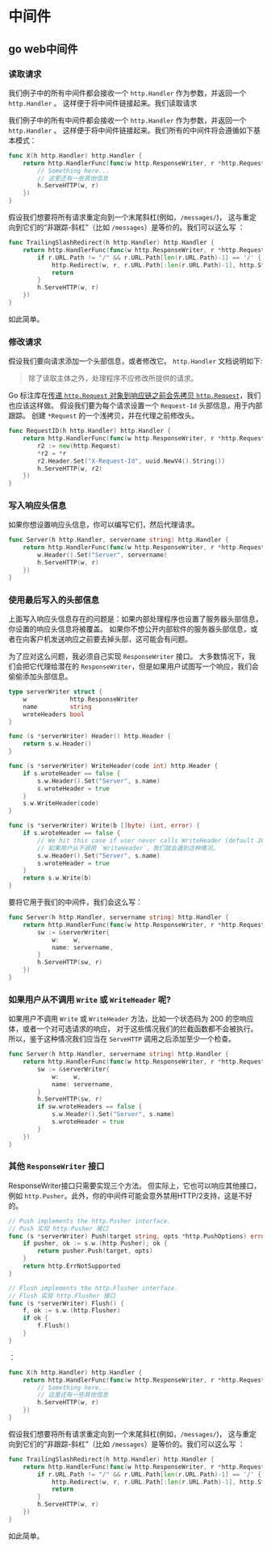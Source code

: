 # 中间件

## go web中间件

### 读取请求

我们例子中的所有中间件都会接收一个 `http.Handler` 作为参数，并返回一个 `http.Handler` 。 这样便于将中间件链接起来。我们读取请求

我们例子中的所有中间件都会接收一个 `http.Handler` 作为参数，并返回一个 `http.Handler` 。 这样便于将中间件链接起来。我们所有的中间件将会遵循如下基本模式：

```go
func X(h http.Handler) http.Handler {
    return http.HandlerFunc(func(w http.ResponseWriter, r *http.Request) {
        // Something here...
        // 这里还有一些其他信息
        h.ServeHTTP(w, r)
    })
}
```

假设我们想要将所有请求重定向到一个末尾斜杠(例如，`/messages/`)， 这与重定向到它们的“非跟踪-斜杠”（比如 `/messages`）是等价的。我们可以这么写 ：

```go
func TrailingSlashRedirect(h http.Handler) http.Handler {
    return http.HandlerFunc(func(w http.ResponseWriter, r *http.Request) {
        if r.URL.Path != "/" && r.URL.Path[len(r.URL.Path)-1] == '/' {
            http.Redirect(w, r, r.URL.Path[:len(r.URL.Path)-1], http.StatusMovedPermanently)
            return
        }
        h.ServeHTTP(w, r)
    })
}
```

如此简单。

### 修改请求

假设我们要向请求添加一个头部信息，或者修改它。 `http.Handler` 文档说明如下:

> 除了读取主体之外，处理程序不应修改所提供的请求。

Go 标注库在[传递 `http.Request` 对象到响应链之前会先拷贝 `http.Request`](https://golang.org/src/net/http/server.go#L1981)，我们也应该这样做。 假设我们要为每个请求设置一个 `Request-Id` 头部信息，用于内部跟踪。 创建 `*Request` 的一个浅拷贝，并在代理之前修改头。

```go
func RequestID(h http.Handler) http.Handler {
    return http.HandlerFunc(func(w http.ResponseWriter, r *http.Request) {
        r2 := new(http.Request)
        *r2 = *r
        r2.Header.Set("X-Request-Id", uuid.NewV4().String())
        h.ServeHTTP(w, r2)
    })
}
```

### 写入响应头信息

如果你想设置响应头信息，你可以编写它们，然后代理请求。

```go
func Server(h http.Handler, servername string) http.Handler {
    return http.HandlerFunc(func(w http.ResponseWriter, r *http.Request) {
        w.Header().Set("Server", servername)
        h.ServeHTTP(w, r)
    })
}
```

### 使用最后写入的头部信息

上面写入响应头信息存在的问题是：如果内部处理程序也设置了服务器头部信息，你设置的响应头信息将被覆盖。 如果你不想公开内部软件的服务器头部信息，或者在向客户机发送响应之前要去掉头部，这可能会有问题。

为了应对这么问题，我必须自己实现 `ResponseWriter` 接口。 大多数情况下，我们会把它代理给潜在的 `ResponseWriter`，但是如果用户试图写一个响应，我们会偷偷添加头部信息。

```go
type serverWriter struct {
    w            http.ResponseWriter
    name         string
    wroteHeaders bool
}

func (s *serverWriter) Header() http.Header {
    return s.w.Header()
}

func (s *serverWriter) WriteHeader(code int) http.Header {
    if s.wroteHeader == false {
        s.w.Header().Set("Server", s.name)
        s.wroteHeader = true
    }
    s.w.WriteHeader(code)
}

func (s *serverWriter) Write(b []byte) (int, error) {
    if s.wroteHeader == false {
        // We hit this case if user never calls WriteHeader (default 200)
        // 如果用户从不调用 `WriteHeader`，我们就会遇到这种情况。
        s.w.Header().Set("Server", s.name)
        s.wroteHeader = true
    }
    return s.w.Write(b)
}
```

要将它用于我们的中间件，我们会这么写：

```go
func Server(h http.Handler, servername string) http.Handler {
    return http.HandlerFunc(func(w http.ResponseWriter, r *http.Request) {
        sw := &serverWriter{
            w:    w,
            name: servername,
        }
        h.ServeHTTP(sw, r)
    })
}
```

### 如果用户从不调用 `Write` 或 `WriteHeader` 呢?

如果用户不调用 `Write` 或 `WriteHeader` 方法，比如一个状态码为 200 的空响应体，或者一个对可选请求的响应， 对于这些情况我们的拦截函数都不会被执行。 所以，鉴于这种情况我们应当在 `ServeHTTP` 调用之后添加至少一个检查。

```go
func Server(h http.Handler, servername string) http.Handler {
    return http.HandlerFunc(func(w http.ResponseWriter, r *http.Request) {
        sw := &serverWriter{
            w:    w,
            name: servername,
        }
        h.ServeHTTP(sw, r)
        if sw.wroteHeaders == false {
            s.w.Header().Set("Server", s.name)
            s.wroteHeader = true
        }
    })
}
```

### 其他 `ResponseWriter` 接口

ResponseWriter接口只需要实现三个方法。 但实际上，它也可以响应其他接口，例如 `http.Pusher`。此外，你的中间件可能会意外禁用HTTP/2支持，这是不好的。

```go
// Push implements the http.Pusher interface.
// Push 实现 http.Pusher 接口
func (s *serverWriter) Push(target string, opts *http.PushOptions) error {
    if pusher, ok := s.w.(http.Pusher); ok {
        return pusher.Push(target, opts)
    }
    return http.ErrNotSupported
}

// Flush implements the http.Flusher interface.
// Flush 实现 http.Flusher 接口
func (s *serverWriter) Flush() {
    f, ok := s.w.(http.Flusher)
    if ok {
        f.Flush()
    }
}
```

：

```go
func X(h http.Handler) http.Handler {
    return http.HandlerFunc(func(w http.ResponseWriter, r *http.Request) {
        // Something here...
        // 这里还有一些其他信息
        h.ServeHTTP(w, r)
    })
}
```

假设我们想要将所有请求重定向到一个末尾斜杠(例如，`/messages/`)， 这与重定向到它们的“非跟踪-斜杠”（比如 `/messages`）是等价的。我们可以这么写 ：

```go
func TrailingSlashRedirect(h http.Handler) http.Handler {
    return http.HandlerFunc(func(w http.ResponseWriter, r *http.Request) {
        if r.URL.Path != "/" && r.URL.Path[len(r.URL.Path)-1] == '/' {
            http.Redirect(w, r, r.URL.Path[:len(r.URL.Path)-1], http.StatusMovedPermanently)
            return
        }
        h.ServeHTTP(w, r)
    })
}
```

如此简单。

